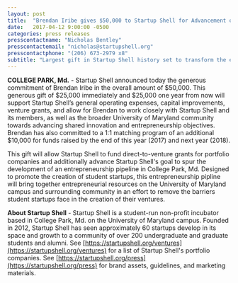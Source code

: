 ```yaml
---
layout: post
title:  "Brendan Iribe gives $50,000 to Startup Shell for Advancement of Entrepreneurship at the University of Maryland"
date:   2017-04-12 9:00:00 -0500
categories: press releases
presscontactname: "Nicholas Bentley"
presscontactemail: "nicholas@startupshell.org"
presscontactphone: "(206) 673-2979 x8"
subtitle: "Largest gift in Startup Shell history set to transform the entrepreneurship ecosystem at UMD."
---
```


__COLLEGE PARK, Md.__ - Startup Shell announced today the generous commitment of Brendan Iribe in the overall amount of $50,000. This generous gift of $25,000 immediately and $25,000 one year from now will support Startup Shell’s general operating expenses, capital improvements, venture grants, and allow for Brendan to work closely with Startup Shell and its members, as well as the broader University of Maryland community towards advancing shared innovation and entrepreneurship objectives. Brendan has also committed to a 1:1 matching program of an additional $10,000 for funds raised by the end of this year (2017) and next year (2018).

This gift will allow Startup Shell to fund direct-to-venture grants for portfolio companies and additionally advance Startup Shell's goal to spur the development of an entrepreneurship pipeline in College Park, Md. Designed to promote the creation of student startups, this entrepreneurship pipline will bring together entrepreneurial resources on the University of Maryland campus and surrounding community in an effort to remove the barriers student startups face in the creation of their ventures.

__About Startup Shell__ - Startup Shell is a student-run non-profit incubator based in College Park, Md. on the University of Maryland campus. Founded in 2012, Startup Shell has seen approximately 60 startups develop in its space and growth to a community of over 200 undergraduate and graduate students and alumni. See [https://startupshell.org/ventures](https://startupshell.org/ventures) for a list of Startup Shell's portfolio companies. See [https://startupshell.org/press](https://startupshell.org/press) for brand assets, guidelines, and marketing materials.